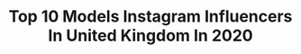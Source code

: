 ---
title: Top 10 Models Instagram Influencers In United Kingdom In 2020
description: >-
  Find top models Instagram influencers in United Kingdom in 2020. Most popular hashtags: #model #fashion #me #streetstyle.
platform: Instagram
profiles:
  - username: "samjayne0291"
    fullname: >-
      Samantha Jayne
    location: "United Kingdom"
    followers: 18644
    engagement: 905
    commentsToLikes: 0.227417
    avatar: "https://scontent-ort2-1.cdninstagram.com/v/t51.2885-19/s320x320/51768219_621054048325858_5495082850443067392_n.jpg?_nc_ht=scontent-ort2-1.cdninstagram.com&_nc_ohc=0O5p4HP84LEAX8zOb-D&oh=11a286e131372eb6ceb84fa417cc93cf&oe=5EB878A9"
    verified: false
    hashtags: "#humpday, #nikkiintimates, #ad, #gifted"
  - username: "rojmira_india"
    fullname: >-
      Rose 🌷|rojmira|
    location: "United Kingdom"
    followers: 6281
    engagement: 1296
    commentsToLikes: 0.202276
    avatar: "https://scontent-ssn1-1.cdninstagram.com/v/t51.2885-19/s320x320/56905168_325502371484462_4217002867799621632_n.jpg?_nc_ht=scontent-ssn1-1.cdninstagram.com&_nc_ohc=uC8ZbsnX4zkAX8ePGmG&oh=133bd117190ac69a985ae67698999025&oe=5EA4BB4A"
    verified: false
    hashtags: "#rojmira"
  - username: "amandaspijker"
    fullname: >-
      Amanda Spijker
    location: "United Kingdom"
    followers: 5087
    engagement: 1504
    commentsToLikes: 0.211731
    avatar: "https://scontent-lhr8-1.cdninstagram.com/v/t51.2885-19/s320x320/87232716_192379602009879_504312998312017920_n.jpg?_nc_ht=scontent-lhr8-1.cdninstagram.com&_nc_ohc=0dCNRMzD0zoAX-Fd3EJ&oh=f75fceb090d1ff74d4ec8be689ed7582&oe=5EBA31A9"
    verified: false
    hashtags: "#comegetfashion, #theofficialsafira, #myjewellerygirl, #danielwellington"
  - username: "rebeccalouisy"
    fullname: >-
      ⚡️ BECCA ⚡️
    location: "United Kingdom"
    followers: 2570
    engagement: 2105
    commentsToLikes: 0.118204
    avatar: "https://scontent-ams4-1.cdninstagram.com/v/t51.2885-19/s320x320/76847153_286853492218213_6427073951763005440_n.jpg?_nc_ht=scontent-ams4-1.cdninstagram.com&_nc_ohc=Psh_2gjPaV8AX_11g9a&oh=2566393a8039798c617f434bea47be8d&oe=5E9D3D8A"
    verified: false
    hashtags: ""
  - username: "ainhoa_martin_"
    fullname: >-
      ✨Ainhoa Martín✨
    location: "United Kingdom"
    followers: 6178
    engagement: 1435
    commentsToLikes: 0.054416
    avatar: "https://scontent-lhr8-1.cdninstagram.com/v/t51.2885-19/s320x320/83621288_167897151129288_3267469496545181696_n.jpg?_nc_ht=scontent-lhr8-1.cdninstagram.com&_nc_ohc=iTxsr26mkHQAX8b4MUq&oh=0a379ef528d9f93961f33fcf50192310&oe=5EB919E8"
    verified: false
    hashtags: "#gorgeous, #brownthenocolour, #london, #londonstyle"
  - username: "rebeccalegon"
    fullname: >-
      Rebecca Legon
    location: "United Kingdom"
    followers: 5924
    engagement: 1143
    commentsToLikes: 0.074961
    avatar: "https://scontent-ssn1-1.cdninstagram.com/v/t51.2885-19/s320x320/81451114_2221608611478365_4285893614946484224_n.jpg?_nc_ht=scontent-ssn1-1.cdninstagram.com&_nc_ohc=FwnfcewAwiAAX8gOzLi&oh=3fcb9653cfad2edde42c4a22b00a73ac&oe=5E9D04DF"
    verified: false
    hashtags: "#acceptance, #disabledlife, #amputeewomen, #worldly"
  - username: "jadekittydawson"
    fullname: >-
      Kitty Dawson (Jade)
    location: "United Kingdom"
    followers: 6265
    engagement: 1017
    commentsToLikes: 0.182656
    avatar: "https://scontent-lga3-1.cdninstagram.com/v/t51.2885-19/s320x320/47582107_668330470230893_3705656452518510592_n.jpg?_nc_ht=scontent-lga3-1.cdninstagram.com&_nc_ohc=b5zbZ2MEfEwAX9bP2ug&oh=f92c336aaf05067b84195c1f840a98d0&oe=5EB77E08"
    verified: false
    hashtags: "#londonmodels, #gothstyle, #witchgirl, #britishmodel"
  - username: "johny_uk_"
    fullname: >-
      Johny ✨
    location: "United Kingdom"
    followers: 21596
    engagement: 601
    commentsToLikes: 0.059603
    avatar: "https://scontent-atl3-1.cdninstagram.com/v/t51.2885-19/s320x320/90042691_2790471667842583_7520110680117084160_n.jpg?_nc_ht=scontent-atl3-1.cdninstagram.com&_nc_ohc=O2haAADk_UcAX_UWpMz&oh=b80f1b93445518882663eed962ebbdd7&oe=5EBC4D22"
    verified: false
    hashtags: "#outfits, #havanaclub, #newyearsday, #me"
  - username: "misstalulaheve"
    fullname: >-
      T A L U L A H - E V E ⚜️طلا⚜️
    location: "United Kingdom"
    followers: 32998
    engagement: 459
    commentsToLikes: 0.084798
    avatar: "https://scontent-ams4-1.cdninstagram.com/v/t51.2885-19/s320x320/83251474_1213564625701501_5080850361598607360_n.jpg?_nc_ht=scontent-ams4-1.cdninstagram.com&_nc_ohc=etFZQpIhpFIAX8147Md&oh=b47ba7f2426811f809389ad30fbd8b72&oe=5EBABB29"
    verified: true
    hashtags: "#superbowl, #likeseashells, #ladiesofths, #premiumqueens"
  - username: "riahunte"
    fullname: >-
      Ria 🌺
    location: "United Kingdom"
    followers: 4436
    engagement: 1769
    commentsToLikes: 0.142655
    avatar: "https://scontent-lhr8-1.cdninstagram.com/v/t51.2885-19/s320x320/91263408_530889284233139_6325254897243521024_n.jpg?_nc_ht=scontent-lhr8-1.cdninstagram.com&_nc_ohc=82Fad1lmquQAX-mWPbf&oh=8bd34062c3929b7ecdf0995f794194c1&oe=5EB987C1"
    verified: false
    hashtags: ""
---